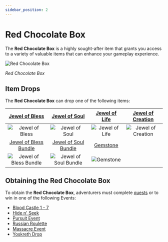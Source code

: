 ```yaml
---
sidebar_position: 2
---
```


# Red Chocolate Box

The **Red Chocolate Box** is a highly sought-after item that grants you access to a variety of valuable items that can enhance your gameplay experience.

![Red Chocolate Box](/img/items/item-bags/red-chocolate-box.png)

_Red Chocolate Box_

## Item Drops

The **Red Chocolate Box** can drop one of the following items:

|    [Jewel of Bless](/items/jewels/regular-jewels/jewel-of-bless)     |    [Jewel of Soul](/items/jewels/regular-jewels/jewel-of-soul)     | [Jewel of Life](/items/jewels/regular-jewels/jewel-of-life) | [Jewel of Creation](/items/jewels/regular-jewels/jewel-of-creation) |
| :------------------------------------------------------------------: | :----------------------------------------------------------------: | :---------------------------------------------------------: | :-----------------------------------------------------------------: |
|            ![Jewel of Bless](/img/items/jewels/bless.png)            |            ![Jewel of Soul](/img/items/jewels/soul.png)            |        ![Jewel of Life](/img/items/jewels/life.png)         |        ![Jewel of Creation](/img/items/jewels/creation.png)         |
| [Jewel of Bless Bundle](/items/jewels/regular-jewels/jewel-of-bless) | [Jewel of Soul Bundle](/items/jewels/regular-jewels/jewel-of-soul) |      [Gemstone](/items/jewels/regular-jewels/gemstone)      |
|       ![Jewel of Bless Bundle](/img/items/jewels/bless-10.png)       |       ![Jewel of Soul Bundle](/img/items/jewels/soul-10.png)       |         ![Gemstone](/img/items/jewels/gemstone.png)         |

## Obtaining the Red Chocolate Box

To obtain the **Red Chocolate Box**, adventurers must complete [quests](/gameplay-systems/quest-system) or to win in one of the following Events:

- [Blood Castle 1 - 7](/events/blood-castle)
- [Hide n' Seek](/events/others/hide-n-seek)
- [Pursuit Event](/events/others/pursuit)
- [Russian Roulette](/events/others/russian-roulette)
- [Massacre Event](/events/others/massacre)
- [Yoskreth Drop](/events/others/yoskreth-drop)
